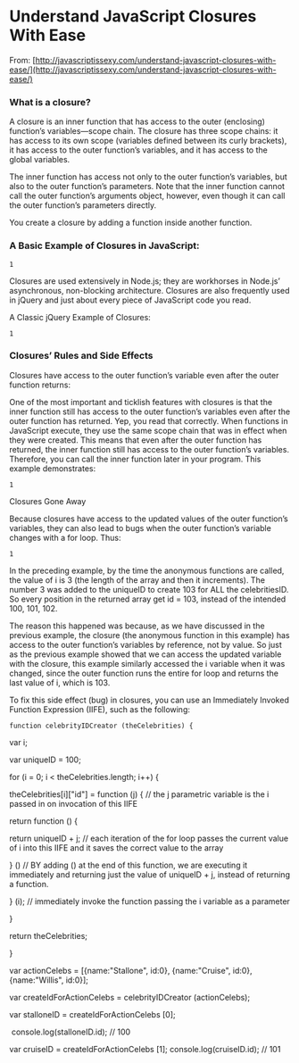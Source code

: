 # Understand JavaScript Closures With Ease

From: [http://javascriptissexy.com/understand-javascript-closures-with-ease/](http://javascriptissexy.com/understand-javascript-closures-with-ease/)

### What is a closure?

A closure is an inner function that has access to the outer \(enclosing\) function’s variables—scope chain. The closure has three scope chains: it has access to its own scope \(variables defined between its curly brackets\), it has access to the outer function’s variables, and it has access to the global variables.

The inner function has access not only to the outer function’s variables, but also to the outer function’s parameters. Note that the inner function cannot call the outer function’s arguments object, however, even though it can call the outer function’s parameters directly.

You create a closure by adding a function inside another function.

### A Basic Example of Closures in JavaScript:

```
1
```

Closures are used extensively in Node.js; they are workhorses in Node.js’ asynchronous, non-blocking architecture. Closures are also frequently used in jQuery and just about every piece of JavaScript code you read.

A Classic jQuery Example of Closures:

```
1
```

### Closures’ Rules and Side Effects

Closures have access to the outer function’s variable even after the outer function returns:

One of the most important and ticklish features with closures is that the inner function still has access to the outer function’s variables even after the outer function has returned. Yep, you read that correctly. When functions in JavaScript execute, they use the same scope chain that was in effect when they were created. This means that even after the outer function has returned, the inner function still has access to the outer function’s variables. Therefore, you can call the inner function later in your program. This example demonstrates:

```
1
```

Closures Gone Away

Because closures have access to the updated values of the outer function’s variables, they can also lead to bugs when the outer function’s variable changes with a for loop. Thus:

```
1
```

In the preceding example, by the time the anonymous functions are called, the value of i is 3 \(the length of the array and then it increments\). The number 3 was added to the uniqueID to create 103 for ALL the celebritiesID. So every position in the returned array get id = 103, instead of the intended 100, 101, 102.

The reason this happened was because, as we have discussed in the previous example, the closure \(the anonymous function in this example\) has access to the outer function’s variables by reference, not by value. So just as the previous example showed that we can access the updated variable with the closure, this example similarly accessed the i variable when it was changed, since the outer function runs the entire for loop and returns the last value of i, which is 103.

To fix this side effect \(bug\) in closures, you can use an Immediately Invoked Function Expression \(IIFE\), such as the following:

```
function celebrityIDCreator (theCelebrities) {
```

var i;

var uniqueID = 100;

for \(i = 0; i &lt; theCelebrities.length; i++\) {

theCelebrities\[i\]\["id"\] = function \(j\) { // the j parametric variable is the i passed in on invocation of this IIFE​

return function \(\) {

return uniqueID + j; // each iteration of the for loop passes the current value of i into this IIFE and it saves the correct value to the array​

} \(\) // BY adding \(\) at the end of this function, we are executing it immediately and returning just the value of uniqueID + j, instead of returning a function.​

} \(i\); // immediately invoke the function passing the i variable as a parameter​

}

return theCelebrities;

}

​var actionCelebs = \[{name:"Stallone", id:0}, {name:"Cruise", id:0}, {name:"Willis", id:0}\];

var createIdForActionCelebs = celebrityIDCreator \(actionCelebs\);

​var stalloneID = createIdForActionCelebs \[0\];

 console.log\(stalloneID.id\); // 100​

​var cruiseID = createIdForActionCelebs \[1\]; console.log\(cruiseID.id\); // 101

